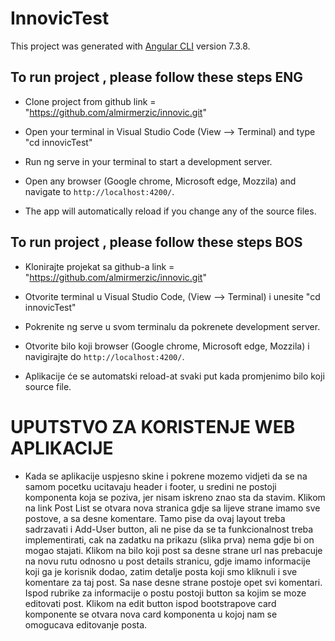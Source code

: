 # InnovicTest

This project was generated with [Angular CLI](https://github.com/angular/angular-cli) version 7.3.8.

## To run project , please follow these steps ENG

* Clone project from github link = "https://github.com/almirmerzic/innovic.git" 

* Open your terminal in Visual Studio Code (View --> Terminal) 
  and type "cd innovicTest"  

* Run ng serve in your terminal to start a development server.

* Open any browser (Google chrome, Microsoft edge, Mozzila) and navigate to `http://localhost:4200/`. 

* The app will automatically reload if you change any of the source files.

## To run project , please follow these steps BOS

* Klonirajte projekat sa github-a link = "https://github.com/almirmerzic/innovic.git" 

* Otvorite terminal u Visual Studio Code, (View --> Terminal) 
  i unesite "cd innovicTest"

* Pokrenite ng serve u svom terminalu da pokrenete development server.

* Otvorite bilo koji browser (Google chrome, Microsoft edge, Mozzila) i navigirajte do `http://localhost:4200/`.

* Aplikacije će se automatski reload-at svaki put kada promjenimo bilo koji source file.

# UPUTSTVO ZA KORISTENJE WEB APLIKACIJE 

* Kada se aplikacije uspjesno skine i pokrene mozemo vidjeti da se
  na samom pocetku ucitavaju header i footer, u sredini ne postoji
  komponenta koja se poziva, jer nisam iskreno znao sta da stavim. 
  Klikom na link Post List se otvara nova stranica gdje sa lijeve 
  strane imamo sve postove, a sa desne komentare. Tamo pise da ovaj 
  layout treba sadrzavati i Add-User button, ali ne pise da se ta 
  funkcionalnost treba implementirati, cak na zadatku na prikazu 
  (slika prva) nema gdje bi on mogao stajati. Klikom na bilo koji 
  post sa desne strane url nas prebacuje na novu rutu odnosno u post 
  details stranicu, gdje imamo informacije koji ga je korisnik dodao,
  zatim detalje posta koji smo kliknuli i sve komentare za taj post. 
  Sa nase desne strane postoje opet svi komentari. Ispod rubrike za 
  informacije o postu postoji button sa kojim se moze editovati post.
  Klikom na edit button ispod bootstrapove card komponente se otvara 
  nova card komponenta u kojoj nam se omogucava editovanje posta.



